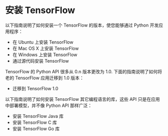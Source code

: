# 安装 TensorFlow

以下指南说明了如何安装一个 TensorFlow 的版本，使您能够通过 Python 开发应用程序：

- 在 Ubuntu 上安装 TensorFlow
- 在 Mac OS X 上安装 TensorFlow
- 在 Windows 上安装 TensorFlow
- 通过源代码安装 TensorFlow

TensorFlow 的 Python API 很多从 0.n 版本更改为 1.0. 下面的指南说明了如何将老的 TensorFlow 应用迁移到 1.0 版本：

- 迁移到 TensorFlow 1.0

以下指南说明了如何安装 TensorFlow 其它编程语言的库，这些 API 只是在应用中部署模型，并不像 Python API 那样广泛：

- 安装 TensorFlow  Java 库
- 安装 TensorFlow C 库
- 安装 TensorFlow Go 库
